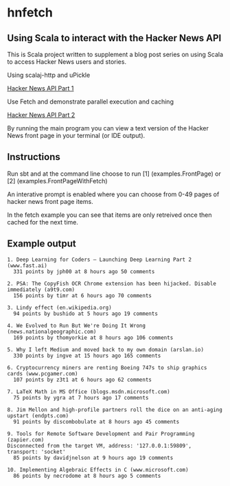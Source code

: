 # hnfetch

## Using Scala to interact with the Hacker News API

This is Scala project written to supplement a blog post series on using Scala to access Hacker News users and stories.

Using scalaj-http and uPickle

[Hacker News API Part 1](http://justinhj.github.io/2017/07/26/hacker-news-api-1.html)

Use Fetch and demonstrate parallel execution and caching

[Hacker News API Part 2](http://justinhj.github.io/2017/07/30/hacker-news-api-2.html)

By running the main program you can view a text version of the Hacker News front page in your terminal (or IDE output).

## Instructions

Run sbt and at the command line choose to run [1] (examples.FrontPage) or [2] (examples.FrontPageWithFetch)

An interative prompt is enabled where you can choose from 0-49 pages of hacker news front page items.

In the fetch example you can see that items are only retreived once then cached for the next time.

## Example output 

```
1. Deep Learning for Coders – Launching Deep Learning Part 2 (www.fast.ai)
  331 points by jph00 at 8 hours ago 50 comments

2. PSA: The CopyFish OCR Chrome extension has been hijacked. Disable immediately (a9t9.com)
  156 points by timr at 6 hours ago 70 comments

3. Lindy effect (en.wikipedia.org)
  94 points by bushido at 5 hours ago 19 comments

4. We Evolved to Run But We're Doing It Wrong (news.nationalgeographic.com)
  169 points by thomyorkie at 8 hours ago 106 comments

5. Why I left Medium and moved back to my own domain (arslan.io)
  330 points by ingve at 15 hours ago 165 comments

6. Cryptocurrency miners are renting Boeing 747s to ship graphics cards (www.pcgamer.com)
  107 points by z3t1 at 6 hours ago 62 comments

7. LaTeX Math in MS Office (blogs.msdn.microsoft.com)
  75 points by ygra at 7 hours ago 17 comments

8. Jim Mellon and high-profile partners roll the dice on an anti-aging upstart (endpts.com)
  91 points by discombobulate at 8 hours ago 45 comments

9. Tools for Remote Software Development and Pair Programming (zapier.com)
Disconnected from the target VM, address: '127.0.0.1:59809', transport: 'socket'
  85 points by davidjnelson at 9 hours ago 19 comments

10. Implementing Algebraic Effects in C (www.microsoft.com)
  86 points by necrodome at 8 hours ago 5 comments

```



